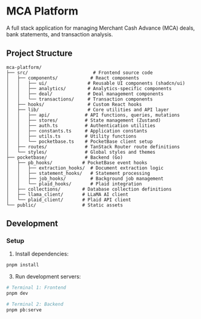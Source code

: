 # MCA Platform

A full stack application for managing Merchant Cash Advance (MCA) deals, bank statements, and transaction analysis.

## Project Structure

```
mca-platform/
├── src/                        # Frontend source code
│   ├── components/            # React components
│   │   ├── ui/               # Reusable UI components (shadcn/ui)
│   │   ├── analytics/        # Analytics-specific components
│   │   ├── deal/             # Deal management components
│   │   └── transactions/     # Transaction components
│   ├── hooks/                # Custom React hooks
│   ├── lib/                  # Core utilities and API layer
│   │   ├── api/             # API functions, queries, mutations
│   │   ├── stores/          # State management (Zustand)
│   │   ├── auth.ts          # Authentication utilities
│   │   ├── constants.ts     # Application constants
│   │   ├── utils.ts         # Utility functions
│   │   └── pocketbase.ts    # PocketBase client setup
│   ├── routes/              # TanStack Router route definitions
│   └── styles/              # Global styles and themes
├── pocketbase/              # Backend (Go)
│   ├── pb_hooks/           # PocketBase event hooks
│   │   ├── extraction_hooks/  # Document extraction logic
│   │   ├── statement_hooks/   # Statement processing
│   │   ├── job_hooks/         # Background job management
│   │   └── plaid_hooks/       # Plaid integration
│   ├── collections/        # Database collection definitions
│   ├── llama_client/       # LLaMA AI client
│   └── plaid_client/       # Plaid API client
└── public/                 # Static assets

```

## Development

### Setup

1. Install dependencies:

```bash
pnpm install
```

3. Run development servers:

```bash
# Terminal 1: Frontend
pnpm dev

# Terminal 2: Backend
pnpm pb:serve
```
